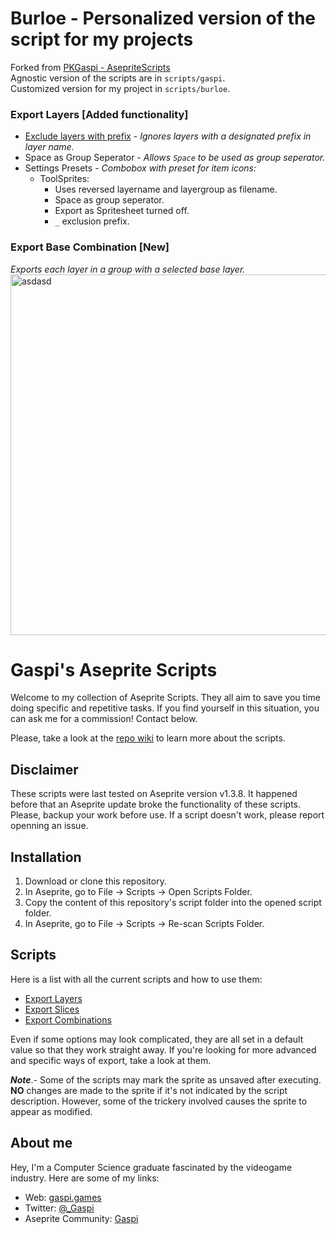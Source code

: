 # Burloe - Personalized version of the script for my projects
Forked from [PKGaspi - AsepriteScripts](https://github.com/PKGaspi/AsepriteScripts)<br>
Agnostic version of the scripts are in `scripts/gaspi`.<br>
Customized version for my project in `scripts/burloe`.

### Export Layers **[Added functionality]**
- [Exclude layers with prefix](https://github.com/PKGaspi/AsepriteScripts/pull/22) - *Ignores layers with a designated prefix in layer name.*<br>
- Space as Group Seperator - *Allows `Space` to be used as group seperator.*<br>
- Settings Presets - *Combobox with preset for item icons:*<br>
    - ToolSprites: <br>
        - Uses reversed layername and layergroup as filename.<br>
        - Space as group seperator.<br>
        - Export as Spritesheet turned off.<br>
        - `_` exclusion prefix.<br>
        
### Export Base Combination **[New]** 
*Exports each layer in a group with a selected base layer.*
<img width="901" height="577" alt="asdasd" src="https://github.com/user-attachments/assets/2f6de74c-eac6-460c-b786-85782a5b6985" /><br>


            

# Gaspi's Aseprite Scripts

Welcome to my collection of Aseprite Scripts. They all aim to save you time
doing specific and repetitive tasks. If you find yourself in this situation, you
can ask me for a commission! Contact below.

Please, take a look at the [repo wiki](https://github.com/PKGaspi/AsepriteScripts/wiki)
to learn more about the scripts.

## Disclaimer
These scripts were last tested on Aseprite version v1.3.8. It happened before that
an Aseprite update broke the functionality of these scripts. Please, backup your work 
before use. If a script doesn't work, please report openning an issue.

## Installation

1. Download or clone this repository.
1. In Aseprite, go to File -> Scripts -> Open Scripts Folder.
1. Copy the content of this repository's script folder into the opened script
   folder.
1. In Aseprite, go to File -> Scripts -> Re-scan Scripts Folder.

## Scripts

Here is a list with all the current scripts and how to use them:
- [Export Layers](https://github.com/PKGaspi/AsepriteScripts/wiki/Export-Layers)
- [Export Slices](https://github.com/PKGaspi/AsepriteScripts/wiki/Export-Slices)
- [Export Combinations](https://github.com/PKGaspi/AsepriteScripts/wiki/Export-Combinations)

Even if some options may look complicated, they are all set in a default value
so that they work straight away. If you're looking for more advanced and
specific ways of export, take a look at them.  

***Note***.- Some of the scripts
may mark the sprite as unsaved after executing. **NO** changes are made to the
sprite if it's not indicated by the script description. However, some of the
trickery involved causes the sprite to appear as modified.


## About me
Hey, I'm a Computer Science graduate fascinated by the videogame industry.
Here are some of my links:
- Web: [gaspi.games](http://gaspi.games/)
- Twitter: [@_Gaspi](https://twitter.com/@_Gaspi)
- Aseprite Community: [Gaspi](https://community.aseprite.org/u/Gaspi/summary)
